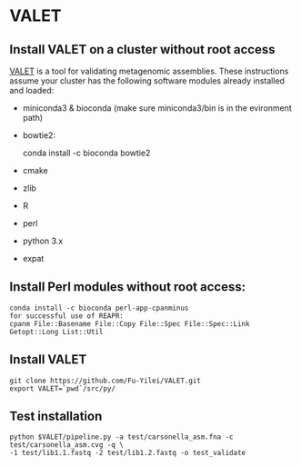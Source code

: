 # VALET

## Install VALET on a cluster without root access

[VALET](https://github.com/jgluck/VALET) is a tool for validating metagenomic assemblies. These instructions assume your cluster has the following software modules already installed and loaded:
*   miniconda3 & bioconda (make sure miniconda3/bin is in the evironment path)
*   bowtie2:
    
	conda install -c bioconda bowtie2

*   cmake
*   zlib
*   R
*   perl
*   python 3.x
*   expat

## Install Perl modules without root access:

    conda install -c bioconda perl-app-cpanminus
    for successful use of REAPR:
    cpanm File::Basename File::Copy File::Spec File::Spec::Link Getopt::Long List::Util

## Install VALET

    git clone https://github.com/Fu-Yilei/VALET.git
    export VALET=`pwd`/src/py/
    
## Test installation

    python $VALET/pipeline.py -a test/carsonella_asm.fna -c test/carsonella_asm.cvg -q \
    -1 test/lib1.1.fastq -2 test/lib1.2.fastq -o test_validate

